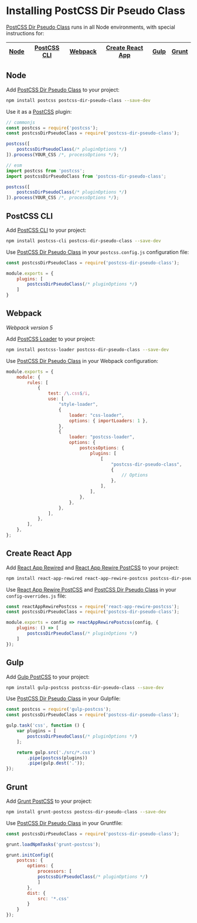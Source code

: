 # Installing PostCSS Dir Pseudo Class

[PostCSS Dir Pseudo Class] runs in all Node environments, with special instructions for:

| [Node](#node) | [PostCSS CLI](#postcss-cli) | [Webpack](#webpack) | [Create React App](#create-react-app) | [Gulp](#gulp) | [Grunt](#grunt) |
| --- | --- | --- | --- | --- | --- |

## Node

Add [PostCSS Dir Pseudo Class] to your project:

```bash
npm install postcss postcss-dir-pseudo-class --save-dev
```

Use it as a [PostCSS] plugin:

```js
// commonjs
const postcss = require('postcss');
const postcssDirPseudoClass = require('postcss-dir-pseudo-class');

postcss([
	postcssDirPseudoClass(/* pluginOptions */)
]).process(YOUR_CSS /*, processOptions */);
```

```js
// esm
import postcss from 'postcss';
import postcssDirPseudoClass from 'postcss-dir-pseudo-class';

postcss([
	postcssDirPseudoClass(/* pluginOptions */)
]).process(YOUR_CSS /*, processOptions */);
```

## PostCSS CLI

Add [PostCSS CLI] to your project:

```bash
npm install postcss-cli postcss-dir-pseudo-class --save-dev
```

Use [PostCSS Dir Pseudo Class] in your `postcss.config.js` configuration file:

```js
const postcssDirPseudoClass = require('postcss-dir-pseudo-class');

module.exports = {
	plugins: [
		postcssDirPseudoClass(/* pluginOptions */)
	]
}
```

## Webpack

_Webpack version 5_

Add [PostCSS Loader] to your project:

```bash
npm install postcss-loader postcss-dir-pseudo-class --save-dev
```

Use [PostCSS Dir Pseudo Class] in your Webpack configuration:

```js
module.exports = {
	module: {
		rules: [
			{
				test: /\.css$/i,
				use: [
					"style-loader",
					{
						loader: "css-loader",
						options: { importLoaders: 1 },
					},
					{
						loader: "postcss-loader",
						options: {
							postcssOptions: {
								plugins: [
									[
										"postcss-dir-pseudo-class",
										{
											// Options
										},
									],
								],
							},
						},
					},
				],
			},
		],
	},
};
```

## Create React App

Add [React App Rewired] and [React App Rewire PostCSS] to your project:

```bash
npm install react-app-rewired react-app-rewire-postcss postcss-dir-pseudo-class --save-dev
```

Use [React App Rewire PostCSS] and [PostCSS Dir Pseudo Class] in your
`config-overrides.js` file:

```js
const reactAppRewirePostcss = require('react-app-rewire-postcss');
const postcssDirPseudoClass = require('postcss-dir-pseudo-class');

module.exports = config => reactAppRewirePostcss(config, {
	plugins: () => [
		postcssDirPseudoClass(/* pluginOptions */)
	]
});
```

## Gulp

Add [Gulp PostCSS] to your project:

```bash
npm install gulp-postcss postcss-dir-pseudo-class --save-dev
```

Use [PostCSS Dir Pseudo Class] in your Gulpfile:

```js
const postcss = require('gulp-postcss');
const postcssDirPseudoClass = require('postcss-dir-pseudo-class');

gulp.task('css', function () {
	var plugins = [
		postcssDirPseudoClass(/* pluginOptions */)
	];

	return gulp.src('./src/*.css')
		.pipe(postcss(plugins))
		.pipe(gulp.dest('.'));
});
```

## Grunt

Add [Grunt PostCSS] to your project:

```bash
npm install grunt-postcss postcss-dir-pseudo-class --save-dev
```

Use [PostCSS Dir Pseudo Class] in your Gruntfile:

```js
const postcssDirPseudoClass = require('postcss-dir-pseudo-class');

grunt.loadNpmTasks('grunt-postcss');

grunt.initConfig({
	postcss: {
		options: {
			processors: [
			postcssDirPseudoClass(/* pluginOptions */)
			]
		},
		dist: {
			src: '*.css'
		}
	}
});
```

[Gulp PostCSS]: https://github.com/postcss/gulp-postcss
[Grunt PostCSS]: https://github.com/nDmitry/grunt-postcss
[PostCSS]: https://github.com/postcss/postcss
[PostCSS CLI]: https://github.com/postcss/postcss-cli
[PostCSS Loader]: https://github.com/postcss/postcss-loader
[PostCSS Dir Pseudo Class]: https://github.com/csstools/postcss-plugins/tree/main/plugins/postcss-dir-pseudo-class
[React App Rewire PostCSS]: https://github.com/csstools/react-app-rewire-postcss
[React App Rewired]: https://github.com/timarney/react-app-rewired
